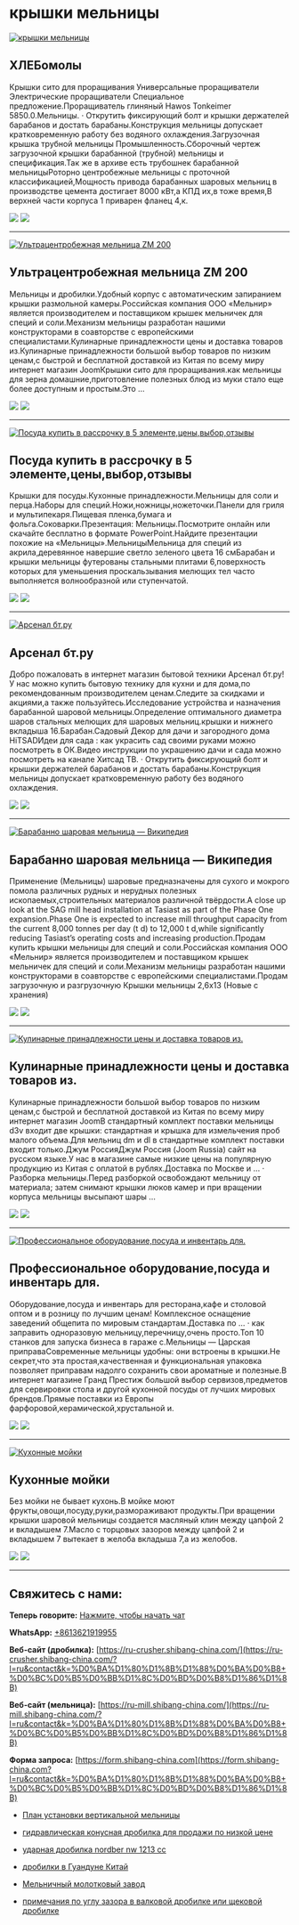 # крышки мельницы

<a href="https://swt.shibang-china.com/?l=ru&img&k=%D0%BA%D1%80%D1%8B%D1%88%D0%BA%D0%B8+%D0%BC%D0%B5%D0%BB%D1%8C%D0%BD%D0%B8%D1%86%D1%8B" target="_blank">![крышки мельницы](http://static.shibang-china.com/all-800x300/1149.jpg)</a>

## ХЛЕБомолы
Крышки сито для проращивания Универсальные проращиватели Электрические проращиватели Специальное предложение.Проращиватель глиняный Hawos Tonkeimer 5850.0.Мельницы.&nbsp;&#0183;&#32;Открутить фиксирующий болт и крышки держателей барабанов и достать барабаны.Конструкция мельницы допускает кратковременную работу без водяного охлаждения.Загрузочная крышка трубной мельницы Промышленность.Сборочный чертеж загрузочной крышки барабанной (трубной) мельницы и спецификация.Так же в архиве есть трубошнек барабанной мельницыРоторно центробежные мельницы с проточной классификацией,Мощность привода барабанных шаровых мельниц в производстве цемента достигает 8000 кВт,а КПД их,в тоже время,В верхней части корпуса 1 приварен фланец 4,к.


<a href="https://whatsapp.shibangsoft.com/WhatsApp.php" target="_blank" title="WhatsApp">![](http://static.shibang-china.com/icon/whatsapp.png)</a> <a href="https://swt.shibang-china.com/?l=ru&icon&k=%D0%BA%D1%80%D1%8B%D1%88%D0%BA%D0%B8+%D0%BC%D0%B5%D0%BB%D1%8C%D0%BD%D0%B8%D1%86%D1%8B" target="_blank">![](http://static.shibang-china.com/icon/chat-ru.png)</a>

---

<a href="https://swt.shibang-china.com/?l=ru&img&k=%D0%BA%D1%80%D1%8B%D1%88%D0%BA%D0%B8+%D0%BC%D0%B5%D0%BB%D1%8C%D0%BD%D0%B8%D1%86%D1%8B" target="_blank">![Ультрацентробежная мельница ZM 200](http://static.shibang-china.com/all-800x300/1184.jpg)</a>

## Ультрацентробежная мельница ZM 200
Мельницы и дробилки.Удобный корпус с автоматическим запиранием крышки размольной камеры.Российская компания ООО &#171;Мельнир&#187; является производителем и поставщиком крышек мельничек для специй и соли.Механизм мельницы разработан нашими конструкторами в соавторстве с европейскими специалистами.Кулинарные принадлежности цены и доставка товаров из.Кулинарные принадлежности большой выбор товаров по низким ценам,с быстрой и бесплатной доставкой из Китая по всему миру интернет магазин JoomКрышки сито для проращивания.как мельницы для зерна домашние,приготовление полезных блюд из муки стало еще более доступным и простым.Это …


<a href="https://whatsapp.shibangsoft.com/WhatsApp.php" target="_blank" title="WhatsApp">![](http://static.shibang-china.com/icon/whatsapp.png)</a> <a href="https://swt.shibang-china.com/?l=ru&icon&k=%D0%BA%D1%80%D1%8B%D1%88%D0%BA%D0%B8+%D0%BC%D0%B5%D0%BB%D1%8C%D0%BD%D0%B8%D1%86%D1%8B" target="_blank">![](http://static.shibang-china.com/icon/chat-ru.png)</a>

---

<a href="https://swt.shibang-china.com/?l=ru&img&k=%D0%BA%D1%80%D1%8B%D1%88%D0%BA%D0%B8+%D0%BC%D0%B5%D0%BB%D1%8C%D0%BD%D0%B8%D1%86%D1%8B" target="_blank">![Посуда купить в рассрочку в 5 элементе,цены,выбор,отзывы](http://static.shibang-china.com/all-800x300/299.jpg)</a>

## Посуда купить в рассрочку в 5 элементе,цены,выбор,отзывы
Крышки для посуды.Кухонные принадлежности.Мельницы для соли и перца.Наборы для специй.Ножи,ножницы,ножеточки.Панели для гриля и мультипекаря.Пищевая пленка,бумага и фольга.Соковарки.Презентация: Мельницы.Посмотрите онлайн или скачайте бесплатно в формате PowerPoint.Найдите презентации похожие на &#171;Мельницы&#187;.МельницыМельница для специй из акрила,деревянное навершие светло зеленого цвета 16 смБарабан и крышки мельницы футерованы стальными плитами 6,поверхность которых для уменьшения проскальзывания мелющих тел часто выполняется волнообразной или ступенчатой.


<a href="https://whatsapp.shibangsoft.com/WhatsApp.php" target="_blank" title="WhatsApp">![](http://static.shibang-china.com/icon/whatsapp.png)</a> <a href="https://swt.shibang-china.com/?l=ru&icon&k=%D0%BA%D1%80%D1%8B%D1%88%D0%BA%D0%B8+%D0%BC%D0%B5%D0%BB%D1%8C%D0%BD%D0%B8%D1%86%D1%8B" target="_blank">![](http://static.shibang-china.com/icon/chat-ru.png)</a>

---

<a href="https://swt.shibang-china.com/?l=ru&img&k=%D0%BA%D1%80%D1%8B%D1%88%D0%BA%D0%B8+%D0%BC%D0%B5%D0%BB%D1%8C%D0%BD%D0%B8%D1%86%D1%8B" target="_blank">![Арсенал бт.ру](http://static.shibang-china.com/all-800x300/1180.jpg)</a>

## Арсенал бт.ру
Добро пожаловать в интернет магазин бытовой техники Арсенал бт.ру! У нас можно купить бытовую технику для кухни и для дома,по рекомендованным производителем ценам.Следите за скидками и акциями,а также пользуйтесь.Исследование устройства и назначения барабанной шаровой мельницы.Определение оптимального диаметра шаров стальных мелющих для шаровых мельниц.крышки и нижнего вкладыша 16.Барабан.Садовый Декор для дачи и загородного дома HiTSADИдеи для сада : как украсить сад своими руками можно посмотреть в ОК.Видео инструкции по украшению дачи и сада можно посмотреть на канале Хитсад ТВ.&nbsp;&#0183;&#32;Открутить фиксирующий болт и крышки держателей барабанов и достать барабаны.Конструкция мельницы допускает кратковременную работу без водяного охлаждения.


<a href="https://whatsapp.shibangsoft.com/WhatsApp.php" target="_blank" title="WhatsApp">![](http://static.shibang-china.com/icon/whatsapp.png)</a> <a href="https://swt.shibang-china.com/?l=ru&icon&k=%D0%BA%D1%80%D1%8B%D1%88%D0%BA%D0%B8+%D0%BC%D0%B5%D0%BB%D1%8C%D0%BD%D0%B8%D1%86%D1%8B" target="_blank">![](http://static.shibang-china.com/icon/chat-ru.png)</a>

---

<a href="https://swt.shibang-china.com/?l=ru&img&k=%D0%BA%D1%80%D1%8B%D1%88%D0%BA%D0%B8+%D0%BC%D0%B5%D0%BB%D1%8C%D0%BD%D0%B8%D1%86%D1%8B" target="_blank">![Барабанно шаровая мельница — Википедия](http://static.shibang-china.com/all-800x300/602.jpg)</a>

## Барабанно шаровая мельница — Википедия
Применение (Мельницы) шаровые предназначены для сухого и мокрого помола различных рудных и нерудных полезных ископаемых,строительных материалов различной твёрдости.A close up look at the SAG mill head installation at Tasiast as part of the Phase One expansion.Phase One is expected to increase mill throughput capacity from the current 8,000 tonnes per day (t d) to 12,000 t d,while significantly reducing Tasiast’s operating costs and increasing production.Продам купить крышки мельницы для специй и соли.Российская компания ООО &#171;Мельнир&#187; является производителем и поставщиком крышек мельничек для специй и соли.Механизм мельницы разработан нашими конструкторами в соавторстве с европейскими специалистами.Продам загрузочную и разгрузочную Крышки мельницы 2,6х13 (Новые с хранения)


<a href="https://whatsapp.shibangsoft.com/WhatsApp.php" target="_blank" title="WhatsApp">![](http://static.shibang-china.com/icon/whatsapp.png)</a> <a href="https://swt.shibang-china.com/?l=ru&icon&k=%D0%BA%D1%80%D1%8B%D1%88%D0%BA%D0%B8+%D0%BC%D0%B5%D0%BB%D1%8C%D0%BD%D0%B8%D1%86%D1%8B" target="_blank">![](http://static.shibang-china.com/icon/chat-ru.png)</a>

---

<a href="https://swt.shibang-china.com/?l=ru&img&k=%D0%BA%D1%80%D1%8B%D1%88%D0%BA%D0%B8+%D0%BC%D0%B5%D0%BB%D1%8C%D0%BD%D0%B8%D1%86%D1%8B" target="_blank">![Кулинарные принадлежности цены и доставка товаров из.](http://static.shibang-china.com/all-800x300/534.jpg)</a>

## Кулинарные принадлежности цены и доставка товаров из.
Кулинарные принадлежности большой выбор товаров по низким ценам,с быстрой и бесплатной доставкой из Китая по всему миру интернет магазин JoomВ стандартный комплект поставки мельницы d3v входит две крышки: стандартная и крышка для измельчения проб малого объема.Для мельниц dm и dl в стандартные комплект поставки входит только.Джум РоссияДжум Россия (Joom Russia) сайт на русском языке.У нас в магазине самые низкие цены на популярную продукцию из Китая с оплатой в рублях.Доставка по Москве и …&nbsp;&#0183;&#32;Разборка мельницы.Перед разборкой освобождают мельницу от материала; затем снимают крышки люков камер и при враще&#173;нии корпуса мельницы высыпают шары …


<a href="https://whatsapp.shibangsoft.com/WhatsApp.php" target="_blank" title="WhatsApp">![](http://static.shibang-china.com/icon/whatsapp.png)</a> <a href="https://swt.shibang-china.com/?l=ru&icon&k=%D0%BA%D1%80%D1%8B%D1%88%D0%BA%D0%B8+%D0%BC%D0%B5%D0%BB%D1%8C%D0%BD%D0%B8%D1%86%D1%8B" target="_blank">![](http://static.shibang-china.com/icon/chat-ru.png)</a>

---

<a href="https://swt.shibang-china.com/?l=ru&img&k=%D0%BA%D1%80%D1%8B%D1%88%D0%BA%D0%B8+%D0%BC%D0%B5%D0%BB%D1%8C%D0%BD%D0%B8%D1%86%D1%8B" target="_blank">![Профессиональное оборудование,посуда и инвентарь для.](http://static.shibang-china.com/all-800x300/808.jpg)</a>

## Профессиональное оборудование,посуда и инвентарь для.
Оборудование,посуда и инвентарь для ресторана,кафе и столовой оптом и в розницу по лучшим ценам! Комплексное оснащение заведений общепита по мировым стандартам.Доставка по …&nbsp;&#0183;&#32;как заправить одноразовую мельницу,перечницу,очень просто.Топ 10 станков для запуска бизнеса в гараже с.Мельницы — Царская приправаСовременные мельницы удобны: они встроены в крышки.Не секрет,что эта простая,качественная и функциональная упаковка позволяет приправам надолго сохранить свои ароматные и полезные.В интернет магазине Гранд Престиж большой выбор сервизов,предметов для сервировки стола и другой кухонной посуды от лучших мировых брендов.Прямые поставки из Европы фарфоровой,керамической,хрустальной и.


<a href="https://whatsapp.shibangsoft.com/WhatsApp.php" target="_blank" title="WhatsApp">![](http://static.shibang-china.com/icon/whatsapp.png)</a> <a href="https://swt.shibang-china.com/?l=ru&icon&k=%D0%BA%D1%80%D1%8B%D1%88%D0%BA%D0%B8+%D0%BC%D0%B5%D0%BB%D1%8C%D0%BD%D0%B8%D1%86%D1%8B" target="_blank">![](http://static.shibang-china.com/icon/chat-ru.png)</a>

---

<a href="https://swt.shibang-china.com/?l=ru&img&k=%D0%BA%D1%80%D1%8B%D1%88%D0%BA%D0%B8+%D0%BC%D0%B5%D0%BB%D1%8C%D0%BD%D0%B8%D1%86%D1%8B" target="_blank">![Кухонные мойки](http://static.shibang-china.com/all-800x300/1256.jpg)</a>

## Кухонные мойки
Без мойки не бывает кухонь.В мойке моют фрукты,овощи,посуду,руки,размораживают продукты.При вращении крышки шаровой мельницы создается масляный клин между цапфой 2 и вкладышем 7.Масло с торцовых зазоров между цапфой 2 и вкладышем 7 вытекает в желоба вкладыша 7,а из желобов.

<a href="https://whatsapp.shibangsoft.com/WhatsApp.php" target="_blank" title="WhatsApp">![](http://static.shibang-china.com/icon/whatsapp.png)</a> <a href="https://swt.shibang-china.com/?l=ru&icon&k=%D0%BA%D1%80%D1%8B%D1%88%D0%BA%D0%B8+%D0%BC%D0%B5%D0%BB%D1%8C%D0%BD%D0%B8%D1%86%D1%8B" target="_blank">![](http://static.shibang-china.com/icon/chat-ru.png)</a>

---
## Свяжитесь с нами:

**Теперь говорите:** [Нажмите, чтобы начать чат](https://swt.shibang-china.com?l=ru&contact&k=%D0%BA%D1%80%D1%8B%D1%88%D0%BA%D0%B8+%D0%BC%D0%B5%D0%BB%D1%8C%D0%BD%D0%B8%D1%86%D1%8B)

**WhatsApp:**  [+8613621919955](https://whatsapp.shibangsoft.com/WhatsApp.php)

**Веб-сайт (дробилка):** [https://ru-crusher.shibang-china.com/](https://ru-crusher.shibang-china.com/?l=ru&contact&k=%D0%BA%D1%80%D1%8B%D1%88%D0%BA%D0%B8+%D0%BC%D0%B5%D0%BB%D1%8C%D0%BD%D0%B8%D1%86%D1%8B)

**Веб-сайт (мельница):** [https://ru-mill.shibang-china.com/](https://ru-mill.shibang-china.com/?l=ru&contact&k=%D0%BA%D1%80%D1%8B%D1%88%D0%BA%D0%B8+%D0%BC%D0%B5%D0%BB%D1%8C%D0%BD%D0%B8%D1%86%D1%8B)

**Форма запроса:** [https://form.shibang-china.com](https://form.shibang-china.com?l=ru&contact&k=%D0%BA%D1%80%D1%8B%D1%88%D0%BA%D0%B8+%D0%BC%D0%B5%D0%BB%D1%8C%D0%BD%D0%B8%D1%86%D1%8B)

* [План установки вертикальной мельницы](../135/%D0%9F%D0%BB%D0%B0%D0%BD%20%D1%83%D1%81%D1%82%D0%B0%D0%BD%D0%BE%D0%B2%D0%BA%D0%B8%20%D0%B2%D0%B5%D1%80%D1%82%D0%B8%D0%BA%D0%B0%D0%BB%D1%8C%D0%BD%D0%BE%D0%B9%20%D0%BC%D0%B5%D0%BB%D1%8C%D0%BD%D0%B8%D1%86%D1%8B.md)

* [гидравлическая конусная дробилка для продажи по низкой цене](../135/%D0%B3%D0%B8%D0%B4%D1%80%D0%B0%D0%B2%D0%BB%D0%B8%D1%87%D0%B5%D1%81%D0%BA%D0%B0%D1%8F%20%D0%BA%D0%BE%D0%BD%D1%83%D1%81%D0%BD%D0%B0%D1%8F%20%D0%B4%D1%80%D0%BE%D0%B1%D0%B8%D0%BB%D0%BA%D0%B0%20%D0%B4%D0%BB%D1%8F%20%D0%BF%D1%80%D0%BE%D0%B4%D0%B0%D0%B6%D0%B8%20%D0%BF%D0%BE%20%D0%BD%D0%B8%D0%B7%D0%BA%D0%BE%D0%B9%20%D1%86%D0%B5%D0%BD%D0%B5.md)

* [ударная дробилка nordber nw 1213 cc](../134/%D1%83%D0%B4%D0%B0%D1%80%D0%BD%D0%B0%D1%8F%20%D0%B4%D1%80%D0%BE%D0%B1%D0%B8%D0%BB%D0%BA%D0%B0%20nordber%20nw%201213%20cc.md)

* [дробилки в Гуандуне Китай](../135/%D0%B4%D1%80%D0%BE%D0%B1%D0%B8%D0%BB%D0%BA%D0%B8%20%D0%B2%20%D0%93%D1%83%D0%B0%D0%BD%D0%B4%D1%83%D0%BD%D0%B5%20%D0%9A%D0%B8%D1%82%D0%B0%D0%B9.md)

* [Мельничный молотковый завод](../131/%D0%9C%D0%B5%D0%BB%D1%8C%D0%BD%D0%B8%D1%87%D0%BD%D1%8B%D0%B9%20%D0%BC%D0%BE%D0%BB%D0%BE%D1%82%D0%BA%D0%BE%D0%B2%D1%8B%D0%B9%20%D0%B7%D0%B0%D0%B2%D0%BE%D0%B4.md)

* [примечания по углу зазора в валковой дробилке или щековой дробилке](../131/%D0%BF%D1%80%D0%B8%D0%BC%D0%B5%D1%87%D0%B0%D0%BD%D0%B8%D1%8F%20%D0%BF%D0%BE%20%D1%83%D0%B3%D0%BB%D1%83%20%D0%B7%D0%B0%D0%B7%D0%BE%D1%80%D0%B0%20%D0%B2%20%D0%B2%D0%B0%D0%BB%D0%BA%D0%BE%D0%B2%D0%BE%D0%B9%20%D0%B4%D1%80%D0%BE%D0%B1%D0%B8%D0%BB%D0%BA%D0%B5%20%D0%B8%D0%BB%D0%B8%20%D1%89%D0%B5%D0%BA%D0%BE%D0%B2%D0%BE%D0%B9%20%D0%B4%D1%80%D0%BE%D0%B1%D0%B8%D0%BB%D0%BA%D0%B5.md)